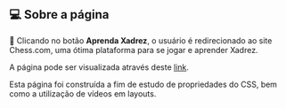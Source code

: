 ## 💻 Sobre a página

:wine_glass: Clicando no botão **Aprenda Xadrez**, o usuário é redirecionado ao site Chess.com, uma ótima plataforma para se jogar e aprender Xadrez.

A página pode ser visualizada através deste [link](https://namoraezdev.github.io/).

Esta página foi construída a fim de estudo de propriedades do CSS, bem como a utilização de vídeos em layouts.
